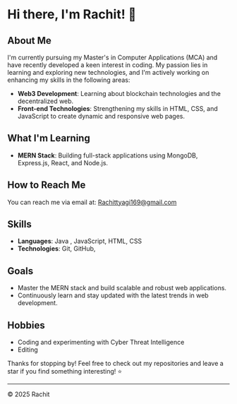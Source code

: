 # Hi there, I'm Rachit! 👋

## About Me
I'm currently pursuing my Master's in Computer Applications (MCA) and have recently developed a keen interest in coding. My passion lies in learning and exploring new technologies, and I'm actively working on enhancing my skills in the following areas:

- **Web3 Development**: Learning about blockchain technologies and the decentralized web.
- **Front-end Technologies**: Strengthening my skills in HTML, CSS, and JavaScript to create dynamic and responsive web pages.

## What I'm Learning
- **MERN Stack**: Building full-stack applications using MongoDB, Express.js, React, and Node.js.

## How to Reach Me


You can reach me via email at: Rachittyagi169@gmail.com

## Skills
- **Languages**: Java , JavaScript, HTML, CSS
- **Technologies**: Git, GitHub, 

## Goals
- Master the MERN stack and build scalable and robust web applications.
- Continuously learn and stay updated with the latest trends in web development.

## Hobbies
- Coding and experimenting with Cyber Threat Intelligence
- Editing 


Thanks for stopping by! Feel free to check out my repositories and leave a star if you find something interesting! ⭐

---
© 2025 Rachit
